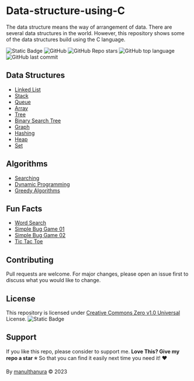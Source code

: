 # Data-structure-using-C

The data structure means the way of arrangement of data. There are several data structures in the world. However, this repository shows some of the data structures build using the C language.

![Static Badge](https://img.shields.io/badge/Repo-Data_structure_using_C-orange) ![GitHub](https://img.shields.io/github/license/manulthanura/Data-structure-using-C) ![GitHub Repo stars](https://img.shields.io/github/stars/manulthanura/Data-structure-using-C?color=yellow) ![GitHub top language](https://img.shields.io/github/languages/top/manulthanura/Data-structure-using-C) ![GitHub last commit](https://img.shields.io/github/last-commit/manulthanura/Data-structure-using-C)

## Data Structures
- [Linked List](./Data%20Structures/Linked%20List%20Data%20structure.c)
- [Stack](./Data%20Structures/Stack%20Data%20structure.c)
- [Queue](./Data%20Structures/Queue%20Data%20structure.c)
- [Array](./Data%20Structures/Array%20Data%20Structure.c)
- [Tree](./Data%20Structures/Tree%20Data%20structure.c)
- [Binary Search Tree](./Data%20Structures/Binary%20tree%20Data%20Structure.c)
- [Graph](./Data%20Structures/Graph%20Data%20Structure.c)
- [Hashing](./Data%20Structures/Hashing%20data%20structure.c)
- [Heap](./Data%20Structures/Heap%20Data%20Structure.c)
- [Set](./Data%20Structures/Set%20Data%20Structure.c)
<!-- - [Heap]()
- [Matrix]()
- [Miscellaneous]()
- [Searching and Sorting]()
- [Recursion and Backtracking]()
- [Bit Manipulation]()
- [Pattern Searching]()
- [Geometric Algorithms]()
- [Mathematical Algorithms]()
- [Randomized Algorithms]()
- [Branch and Bound]()
- [Segment Tree]()
- [Trie]()
- [Splay Tree]()
- [Red Black Tree]()
- [B Tree]()
- [AVL Tree]()
- [K Dimensional Tree]()
- [Disjoint Set]()
- [Suffix Array]() -->

## Algorithms
- [Searching](./Algorithms/Random%20Numbers%20Search.c)
- [Dynamic Programming](./Algorithms/Dynamic%20programming%20Implementation/DP.md)
- [Greedy Algorithms](./Algorithms/Greedy%20Implementation/Greedy%20Implementation.md)

## Fun Facts
- [Word Search](./Examples%20(Algorithms)/The%20Word%20Search%20Game/WSG.md)
- [Simple Bug Game 01](./Examples%20(Algorithms)/Simple%20bug%20game%20-%2001.c)
- [Simple Bug Game 02](./Examples%20(Algorithms)/Simple%20bug%20game%20-%2002.c)
- [Tic Tac Toe](./Examples%20(Algorithms)/Tic%20Tac%20Toe%20game.c)

## Contributing
Pull requests are welcome. For major changes, please open an issue first to discuss what you would like to change.

## License
This repository is licensed under [Creative Commons Zero v1.0 Universal](https://github.com/manulthanura/Data-structure-using-C/blob/main/LICENSE) License. 
![Static Badge](https://img.shields.io/badge/Creative_Commons_Zero_v1.0-blue)

## Support
If you like this repo, please consider to support me.
**Love This? Give my repo a star :star:** So that you can find it easily next time you need it! :heart:

By [manulthanura](https://github.com/manulthanura) © 2023
